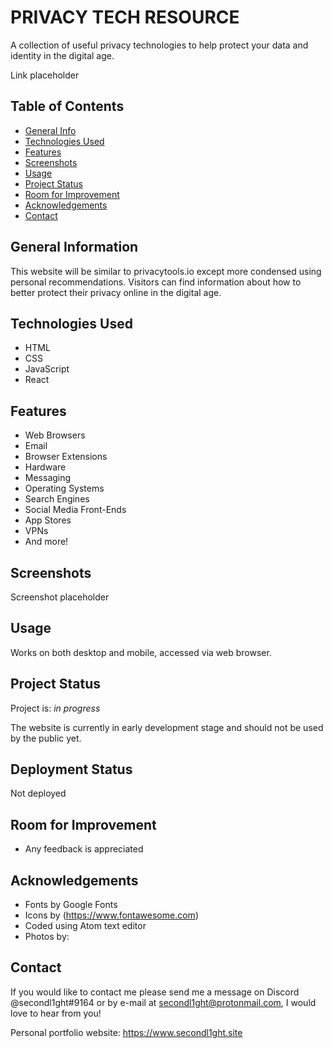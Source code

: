 # PRIVACY TECH RESOURCE

A collection of useful privacy technologies to help protect your data and identity in the digital age.

Link placeholder

## Table of Contents

-   [General Info](#general-information)
-   [Technologies Used](#technologies-used)
-   [Features](#features)
-   [Screenshots](#screenshots)
-   [Usage](#usage)
-   [Project Status](#project-status)
-   [Room for Improvement](#room-for-improvement)
-   [Acknowledgements](#acknowledgements)
-   [Contact](#contact)

## General Information

This website will be similar to privacytools.io except more condensed using personal recommendations. Visitors can find information about how to better protect their privacy online in the digital age.

## Technologies Used

-   HTML
-   CSS
-   JavaScript
-   React

## Features

-   Web Browsers
-   Email
-   Browser Extensions
-   Hardware
-   Messaging
-   Operating Systems
-   Search Engines
-   Social Media Front-Ends
-   App Stores
-   VPNs
-   And more!

## Screenshots

Screenshot placeholder

## Usage

Works on both desktop and mobile, accessed via web browser.

## Project Status

Project is: _in progress_

The website is currently in early development stage and should not be used by the public yet.

## Deployment Status

Not deployed

## Room for Improvement

-   Any feedback is appreciated

## Acknowledgements

-   Fonts by Google Fonts
-   Icons by (<https://www.fontawesome.com>)
-   Coded using Atom text editor
-   Photos by:

## Contact

If you would like to contact me please send me a message on Discord @secondl1ght#9164 or by e-mail at secondl1ght@protonmail.com, I would love to hear from you!

Personal portfolio website: <https://www.secondl1ght.site>
